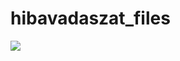 # hibavadaszat_files
[![](https://data.jsdelivr.com/v1/package/gh/TMShader/hibavadaszat_files/badge?style=rounded)](https://www.jsdelivr.com/package/gh/TMShader/hibavadaszat_files)
